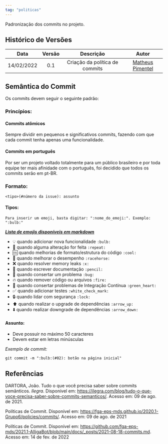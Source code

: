 ```yaml
---
tag: "politicas"
---
```

Padronização dos commits no projeto. 

## Histórico de Versões


| Data       | Versão | Descrição                      | Autor             |
| :--------: | :----: | :----------:                   | :---------------: |
| 14/02/2022 |  0.1   | Criação da política de commits | [Matheus Pimentel](https://github.com/Matheuspleal)|

## Semântica do Commit

Os commits devem seguir o seguinte padrão:

### Princípios:

#### Commits atômicos
Sempre dividir em pequenos e significativos commits, fazendo com que cada commit tenha apenas uma funcionalidade.

#### Commits em português
Por ser um projeto voltado totalmente para um público brasileiro e por toda equipe ter mais afinidade com o português, foi decidido que todos os commits serão em pt-BR.

### Formato:
```
<tipo>(#número da issue): assunto
```

#### Tipos:
```Para inserir um emoji, basta digitar: ":nome_do_emoji:". Exemplo: ":bulb:"```

[***Lista de emojis disponíveis em markdown***](https://gist.github.com/rxaviers/7360908)

- :bulb: quando adicionar nova funcionalidade ```:bulb:```
- :repeat: quando alguma alteração for feita ```:repeat:```
- :cool: quando melhorias de formato/estrutura do código ```:cool:```
- :racehorse: quando melhorar o desempenho ```:racehorse:```
- :x:  quando resolver memory leaks ```:x:```
- :pencil: quando escrever documentação ```:pencil:```
- :bug: quando consertar um problema ```:bug:```
- :fire: quando remover código ou arquivos ```:fire:```
- :green_heart: quando consertar problemas de Integração Contínua ```:green_heart:```
- :white_check_mark: quando adicionar testes ```:white_check_mark:```
- :lock: quando lidar com segurança ```:lock:```
- :arrow_up: quando realizar o upgrade de dependências ```:arrow_up:```
- :arrow_down: quando realizar downgrade de dependências ```:arrow_down:```

#### Assunto:
- Deve possuir no máximo 50 caracteres
- Devem estar em letras minúsculas

*Exemplo de commit:*
```
git commit -m ":bulb:(#02): botão na página inicial"
```

## Referências

DARTORA, João. Tudo o que você precisa saber sobre commits semânticos. *Ilegra*. Disponível em: <https://ilegra.com/blog/tudo-o-que-voce-precisa-saber-sobre-commits-semanticos/>. Acesso em: 09 de ago. de 2021.

Políticas de Commit. Disponível em: <https://fga-eps-mds.github.io/2020.1-Grupo6/policies/commits/>. Acesso em: 09 de ago. de 2021

Políticas de Commit. Disponível em: <https://github.com/fga-eps-mds/2021.1-AlligaBot/blob/main/docs/_posts/2021-08-18-commits.md>. Acesso em: 14 de fev. de 2022